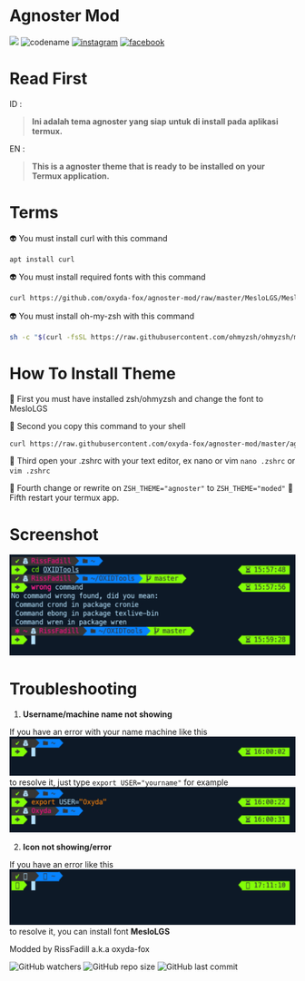 # Agnoster Mod
![](https://avatars2.githubusercontent.com/u/29060648?s=400&u=c63f9800098262efa4c493bf11841eca89d60f92&v=4)
![codename](https://img.shields.io/badge/Codename-0xiD4ff0x-orange?style=for-the-badge&logo=python.svg)
[![instagram](https://img.shields.io/badge/Instagram-@risnfd-ff69b4?style=plastic&logo=instagram.svg)](https://instagram.com/risnfd) [![facebook](https://img.shields.io/badge/Facebook-SDrisna-blue?style=plastic&logo=facebook.svg)](https://facebook.com/exmorty99)

# Read First

ID :
>**Ini adalah tema agnoster yang siap**
>**untuk di install pada aplikasi termux.**

EN :
>**This is a agnoster theme that is ready to**
>**be installed on your Termux application.**

# Terms
:alien: You must install curl with this command

```
apt install curl
```

:alien: You must install required fonts with this command
```bash
curl https://github.com/oxyda-fox/agnoster-mod/raw/master/MesloLGS/MesloLGS%20NF%20Regular.ttf > .termux/fonts/MesloLGS/MesloLGS.ttf
```

:alien: You must install oh-my-zsh with this command
```bash
sh -c "$(curl -fsSL https://raw.githubusercontent.com/ohmyzsh/ohmyzsh/master/tools/install.sh)"
```

# How To Install Theme

:star2: First you must have installed zsh/ohmyzsh and change the font to MesloLGS

:star2: Second you copy this command to your shell
```bash
curl https://raw.githubusercontent.com/oxyda-fox/agnoster-mod/master/agnoster-mod.zsh-theme > .oh-my-zsh/themes/moded.zsh-theme
```

:star2: Third open your .zshrc with your text editor, ex nano or vim
`nano .zshrc` or `vim .zshrc`

:star2: Fourth change or rewrite on
`ZSH_THEME="agnoster"` to `ZSH_THEME="moded"`
:star2: Fifth restart your termux app.

# Screenshot

![screenshot](screenshot-1.jpg)

# Troubleshooting

1. **Username/machine name not showing**

If you have an error with your name machine like this
![error](screenshot-2.jpg)
to resolve it, just type
`export USER="yourname"` for example
![resolved](screenshot-3.jpg)

2. **Icon not showing/error**

If you have an error like this
![error](screenshot-4.jpg)
to resolve it, you can install font **MesloLGS**

Modded by RissFadill a.k.a oxyda-fox

![GitHub watchers](https://img.shields.io/github/watchers/oxyda-fox/agnoster-mod?color=orange&label=Watched%20by&style=flat-square)    ![GitHub repo size](https://img.shields.io/github/repo-size/oxyda-fox/agnoster-mod?color=red&style=flat-square) ![GitHub last commit](https://img.shields.io/github/last-commit/oxyda-fox/agnoster-mod?style=flat-square)
